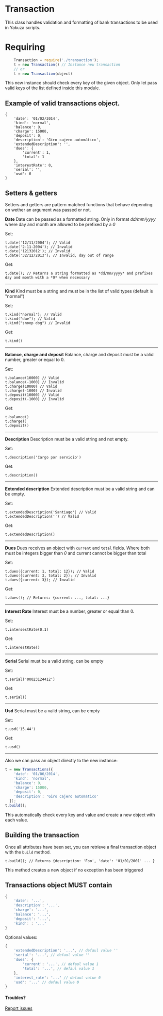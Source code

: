Transaction
===========

This class handles validation and formatting of bank transactions to be used in Yakuza scripts.

Requiring
=========
```javascript
    Transaction = require('./transaction');
    t = new Transaction() // Instance new transaction
    // or
    t = new Transaction(object)
```

This new instance should check every key of the given object. Only let pass valid keys of the list defined inside this module.

Example of valid transactions object.
-----------------
```
{
    'date': '01/02/2014',
    'kind': 'normal',
    'balance': 0,
    'charge': 15000,
    'deposit': 0,
    'description': 'Giro cajero automático',
    'extendedDescription': '',
    'dues': {
        'current': 1,
        'total': 1
    },
    'interestRate': 0,
    'serial': '',
    'usd': 0
}
```
Setters & getters
-----------------
Setters and getters are pattern matched functions that behave depending on wether an
argument was passed or not.

**Date**
Date can be passed as a formatted string.
Only in format *dd/mm/yyyy* where day and month are allowed to be prefixed by a *0*

Set:

    t.date('12/11/2004'); // Valid
    t.date('2-11-2004'); // Invalid
    t.date('12132012'); // Invalid
    t.date('32/12/2013'); // Invalid, day out of range

Get:

    t.date(); // Returns a string formatted as *dd/mm/yyyy* and prefixes day and month with a *0* when necessary
---
**Kind**
Kind must be a string and must be in the list of valid types (default is "normal")

Set:

    t.kind("normal"); // Valid
    t.kind("due"); // Valid
    t.kind("snoop dog") // Invalid

Get:

    t.kind()
---
**Balance, charge and deposit**
Balance, charge and deposit must be a valid number, greater or equal to 0.

Set:

    t.balance(10000) // Valid
    t.balance(-1000) // Invalid
    t.charge(10000) // Valid
    t.charge(-1000) // Invalid
    t.deposit(10000) // Valid
    t.deposit(-1000) // Invalid

Get:

	t.balance()
	t.charge()
	t.deposit()
---
**Description**
Description must be a valid string and not empty.

Set:

	t.description('Cargo por servicio')

Get:

	t.description()
---
**Extended description**
Extended description must be a valid string and can be empty.

Set:

	t.extendedDescription('Santiago') // Valid
	t.extendedDescription('') // Valid

Get:

	t.extendedDescription()
---
**Dues**
Dues receives an object with `current` and `total` fields. Where both must be integers bigger than *0* and current cannot be bigger than total

Set:

    t.dues({current: 1, total: 12}); // Valid
    t.dues({current: 3, total: 2}); // Invalid
    t.dues({current: 3}); // Invalid

Get:

    t.dues(); // Returns: {current: ..., total: ...}
---
**Interest Rate**
Interest must be a number, greater or equal than 0.

Set:

	t.intersestRate(0.1)

Get:

	t.interestRate()
---
**Serial**
Serial must be a valid string, can be empty

Set:

	t.serial('00023124412')

Get:

	t.serial()
---
**Usd**
Serial must be a valid string, can be empty

Set:

	t.usd('15.44')

Get:

	t.usd()
---
Also we can pass an object directly to the new instance:

```javascript
t = new Transactions({
    'date': '01/06/2014',
    'kind': 'normal',
    'balance': 0,
    'charge': 15000,
    'deposit': 0,
    'description': 'Giro cajero automatico'
  });
t.build();
```

This automatically check every key and value and create a new object with each value.

Building the transaction
------------------------

Once all attributes have been set, you can retrieve a final transaction object
with the `build` method.

    t.build(); // Returns {description: 'Foo', 'date': '01/01/2001' ... }

This method creates a new object if no exception has been triggered

Transactions object MUST contain
------------------------

```javascript
{
    'date': '...',
    'description': '...',
    'charge': '...',
    'balance': '...',
    'deposit': '...',
    'kind': : '...'
}
```

Optional values:

```javascript
{
    'extendedDescription': '...', // defaul value ''
    'serial': '...', // defaul value ''
    'dues': {
        'current': '...', // defaul value 1
        'total': '...', // defaul value 1
    },
    'interest_rate': '...' // defaul value 0
    'usd': '...' // defaul value 0
}
```

#### Troubles?

[Report issues](https://github.com/Finciero/finciero-transaction/issues)
